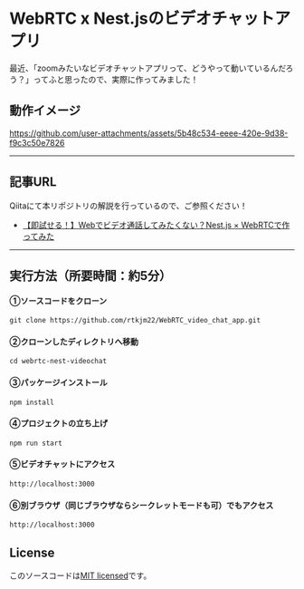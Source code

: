 # WebRTC x Nest.jsのビデオチャットアプリ

最近、「zoomみたいなビデオチャットアプリって、どうやって動いているんだろう？」ってふと思ったので、実際に作ってみました！

## 動作イメージ

https://github.com/user-attachments/assets/5b48c534-eeee-420e-9d38-f9c3c50e7826

---

## 記事URL
Qiitaにて本リポジトリの解説を行っているので、ご参照ください！

- [【即試せる！】Webでビデオ通話してみたくない？Nest.js × WebRTCで作ってみた](https://qiita.com/rtkjm22/items/ee08228f170c9e6e81a3)

---

## 実行方法（所要時間：約5分）

#### ①ソースコードをクローン
```terminal
git clone https://github.com/rtkjm22/WebRTC_video_chat_app.git
```
#### ②クローンしたディレクトリへ移動
```terminal
cd webrtc-nest-videochat
```

#### ③パッケージインストール
```terminal
npm install
```
#### ④プロジェクトの立ち上げ
```terminal
npm run start
```

#### ⑤ビデオチャットにアクセス
```
http://localhost:3000
```

#### ⑥別ブラウザ（同じブラウザならシークレットモードも可）でもアクセス
```
http://localhost:3000
```



## License

このソースコードは[MIT licensed](https://github.com/nestjs/nest/blob/master/LICENSE)です。



